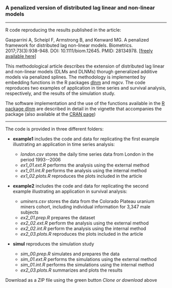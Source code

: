 
### A penalized version of distributed lag linear and non-linear models

--------------------------------------------------------------------------------

R code reproducing the results published in the article:

Gasparrini A, Scheipl F, Armstrong B, and Kenward MG. A penalized framework for distributed lag non-linear models. Biometrics. 2017;73(3):938-948. DOI: 10.1111/biom.12645. PMID: 28134978. [[freely available here](http://www.ag-myresearch.com/2017_gasparrini_biomet.html)]

This methodological article describes the extension of distributed lag linear and non-linear models (DLMs and DLNMs) thorugh generalized additive models via penalized splines. The methodology is implemented by embedding functions in the R packages [dlnm](https://github.com/gasparrini/dlnm) and mgcv. The code reproduces two examples of application in time series and survival analysis, respectively, and the results of the simulation study.

The software implementation and the use of the functions available in the [R package dlnm](https://github.com/gasparrini/dlnm) are described in detail in the vignette that accompanies the package (also available at the [CRAN page](https://cran.r-project.org/web/packages/dlnm/index.html))

--------------------------------------------------------------------------------

The code is provided in three different folders:

  * **example1** includes the code and data for replicating the first example illustrating an application in time series analysis:
    * *london.csv* stores the daily time series data from London in the period 1993--2006
    * *ex1_01.ext.R* performs the analysis using the external method
    * *ex1_01.int.R* performs the analysis using the internal method
    * *ex1_02.plots.R* reproduces the plots included in the article

  * **example2** includes the code and data for replicating the second example illustrating an application in survival analysis:
    * *uminers.csv* stores the data from the Colorado Plateau uranium miners cohort, including individual information for 3,347 male subjects
    * *ex2_01.prep.R* prepares the dataset
    * *ex2_02.ext.R* perform the analysis using the external method
    * *ex2_02.int.R* perform the analysis using the internal method
    * *ex2_03.plots.R* reproduces the plots included in the article

  * **simul** reproduces the simulation study
    * *sim_00.prep.R* simulates and prepares the data
    * *sim_01.ext.R* performs the simulations using the external method
    * *sim_01.int.R* performs the simulations using the internal method
    * *ex2_03.plots.R* summarizes and plots the results
  
Download as a ZIP file using the green button *Clone or download* above
